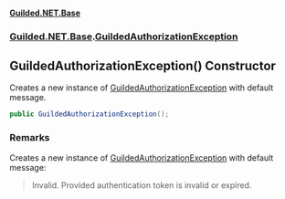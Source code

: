 
#### [Guilded.NET.Base](Guilded_NET_Base 'Guilded.NET.Base')
### [Guilded.NET.Base](Guilded_NET_Base#Guilded_NET_Base 'Guilded.NET.Base').[GuildedAuthorizationException](GuildedAuthorizationException 'Guilded.NET.Base.GuildedAuthorizationException')
## GuildedAuthorizationException() Constructor

Creates a new instance of [GuildedAuthorizationException](GuildedAuthorizationException 'Guilded.NET.Base.GuildedAuthorizationException') with default message.
```csharp
public GuildedAuthorizationException();
```

### Remarks
  
Creates a new instance of [GuildedAuthorizationException](GuildedAuthorizationException 'Guilded.NET.Base.GuildedAuthorizationException') with default message:  
> Invalid. Provided authentication token is invalid or expired.